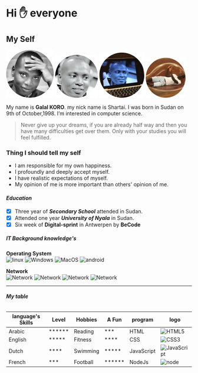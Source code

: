 # Hi ✋ everyone

## My Self

![alt](../images/galal3.png) ![alt](../images/galal.png)
![alt](../images/galal2.png) ![alt](../images/galal4.png)

My name is **Galal KORO**. my nick name is Shartai. I was born in Sudan on 9th
of October,1998. I’m interested in computer science.

> Never give up your dreams, if you are already half way and then you have many
> difficulties get over them. Only with your studies you will feel fulfilled.

### Thing I should tell my self

- I am responsible for my own happiness.
- I profoundly and deeply accept myself.
- I have realistic expectations of myself.
- My opinion of me is more important than others' opinion of me.

#### _Education_

- [x] Three year of **_Secondary School_** attended in Sudan.
- [x] Attended one year **_University of Nyala_** in Sudan.
- [x] Six week of **Digital-sprint** in Antwerpen by **BeCode**

##### **IT Background knowledge's**

**Operating System**  
 ![linux](https://img.shields.io/badge/Linux-FCC624?style=for-the-badge&logo=linux&logoColor=black)
![Windows](https://img.shields.io/badge/windows-white?style=for-the-badge&logo=windows&logoColor=blue)
![MacOS](https://img.shields.io/badge/apple-fff?style=for-the-badge&logo=apple&logoColor=black)
![android](https://img.shields.io/badge/android-white?style=for-the-badge&logo=android&logoColor=green)

**Network**  
![Network](https://img.shields.io/badge/LocalAreaNetwork-ffff00?style=flat-circle&logo=LAN&logoColor=#ffff00)
![Network](https://img.shields.io/badge/PersonalAreaNetwork-ff0000?style=flat-circle&logo=LAN&logoColor=#ffff00)
![Network](https://img.shields.io/badge/MetropolitanAreaNetwork-ffff000ff?style=flat-circle&logo=LAN&logoColor=#ffff00)
![Network](https://img.shields.io/badge/WideAreaNetwork-ffff00?style=flat-circle&logo=LAN&logoColor=#ffff00)

---

###### **_My table_**

| language's Skills | Level        | Hobbies  | A Fun        | program    | logo                                                                                                                                              |
| ----------------- | ------------ | -------- | ------------ | ---------- | ------------------------------------------------------------------------------------------------------------------------------------------------- |
| Arabic            | \*\*\*\*\*\* | Reading  | \*\*\*       | HTML       | ![HTML5](https://img.shields.io/badge/-HTML5-%23E44D27?style=flat-square&logo=html5&logoColor=ffffff)                                             |
| English           | \*\*\*\*\*   | Fitness  | \*\*\*\*     | CSS        | ![CSS3](https://img.shields.io/badge/-CSS-%231572B6?style=flat-square&logo=css3)                                                                  |
| Dutch             | \*\*\*\*     | Swimming | \*\*\*\*\*   | JavaScript | ![JavaScript](https://img.shields.io/badge/-JS-%23F7DF1C?style=flat-square&logo=javascript&logoColor=000000&labelColor=%23F7DF1C&color=%23FFCE5A) |
| French            | \*\*\*       | Football | \*\*\*\*\*\* | NodeJs     | ![node](https://img.shields.io/badge/-node-js%23CC6699?style=flat-square&logo=node-js&logoColor=ffffff)                                           |
